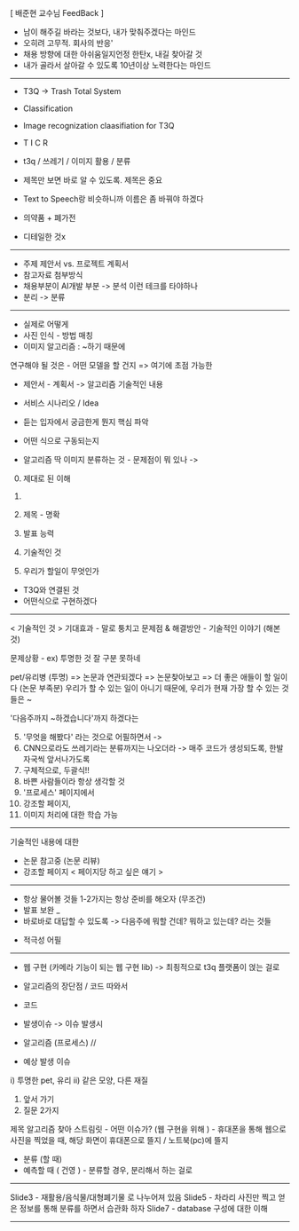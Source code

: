 [ 배준현 교수님 FeedBack ]
- 남이 해주길 바라는 것보다, 내가 맞춰주겠다는 마인드
- 오히려 고무적. 회사의 반응'
- 채용 방향에 대한 아쉬움일지언정 한탄x, 내길 찾아갈 것
- 내가 골라서 살아갈 수 있도록 10년이상 노력한다는 마인드
***
- T3Q -> Trash Total System
- Classification
- Image recognization claasifiation for T3Q
- T I C R 

- t3q / 쓰레기 / 이미지 활용 / 분류
- 제목만 보면 바로 알 수 있도록. 제목은 중요
- Text to Speech랑 비슷하니까 이름은 좀 바꿔야 하겠다

+ 의약품 + 폐가전
- 디테일한 것x
***
- 주제 제안서 vs. 프로젝트 계획서
- 참고자료 첨부방식
- 채용부분이 AI개발 부분 -> 분석 이런 테크를 타야하나
- 분리 -> 분류
***
- 실제로 어떻게 
- 사진 인식 - 방법 매칭
- 이미지 알고리즘 : ~하기 때문에 

연구해야 될 것은 - 어떤 모델을 할 건지
=> 여기에 초점 가능한

- 제안서 - 계획서 -> 알고리즘 기술적인 내용
- 서비스 시나리오 / Idea 
- 듣는 입자에서 궁금한게 뭔지 핵심 파악

- 어떤 식으로 구동되는지 

- 알고리즘 딱 이미지 분류하는 것 - 문제점이 뭐 있나 ->  

0. 제대로 된  이해
1. 
2. 제목 - 명확
3. 발표 능력
4. 기술적인 것

4. 우리가 할일이 무엇인가
- T3Q와 연결된 것
- 어떤식으로 구현하겠다
***
< 기술적인 것 > 
기대효과  - 말로 퉁치고 
문제점 & 해결방안 - 기술적인 이야기 (해본 것)

문제상황 - ex) 투명한 것 잘 구분 못하네

pet/유리병 (투명) => 논문과 연관되겠다 => 논문찾아보고 => 더 좋은 애들이 할 일이다 (논문 부족분)
우리가 할 수 있는 일이 아니기 때문에, 우리가 현재 가장 할 수 있는 것들은 ~

'다음주까지 ~하겠습니다'까지 하겠다는 

5. '무엇을 해봤다' 라는 것으로 어필하면서 -> 
6. CNN으로라도 쓰레기라는 분류까지는 나오더라
-> 매주 코드가 생성되도록, 한발자국씩 앞서나가도록 
7. 구체적으로, 두괄식!!
8. 바쁜 사람들이라 항상 생각할 것
9. '프로세스' 페이지에서 
10. 강조할 페이지, 
11. 이미지 처리에 대한 학습 가능
***
기술적인 내용에 대한 
- 논문 참고중 (논문 리뷰)
- 강조할 페이지
< 페이지당 하고 싶은 얘기 >
***
* 항상 물어볼 것들 1-2가지는 항상 준비를 해오자 (무조건)
* 발표 보완 _ 
* 바로바로 대답할 수 있도록
-> 다음주에 뭐할 건데? 뭐하고 있는데? 라는 것들
- 적극성 어필
***
- 웹 구현 (카메라 기능이 되는 웹 구현 lib) -> 최죙적으로 t3q 플랫폼이 얹는 걸로
- 알고리즘의 장단점 / 코드 따와서 

- 코드
- 발생이슈 -> 이슈 발생시 
- 알고리즘 (프로세스)  // 
- 예상 발생 이슈

i) 투명한 pet, 유리
ii) 같은 모양, 다른 재질

1. 앞서 가기
2. 질문 2가지 

제목
알고리즘 찾아
스트림릿 - 어떤 이슈가? (웹 구현을 위해 ) - 휴대폰을 통해 웹으로 사진을 찍었을 때, 해당 화면이 
휴대폰으로 뜰지 / 노트북(pc)에 뜰지

- 분류 (할 때)
- 예측할 때 ( 건영 ) - 분류할 경우, 분리해서 하는 걸로

***
Slide3 - 재활용/음식물/대형폐기물 로 나누어져 있음
Slide5 - 차라리 사진만 찍고 얻은 정보를 통해 분류를 하면서 습관화 하자
Slide7 - database 구성에 대한 이해
***
